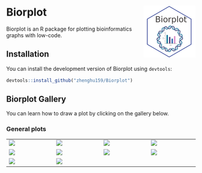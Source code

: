 
<!-- README.md is generated from README.Rmd. Please edit that file -->

# Biorplot <a href="https://zhenghu159.github.io/Biorplot"><img src="man/figures/logo.png" align="right" height="138" /></a>

Biorplot is an R package for plotting bioinformatics graphs with
low-code.

## Installation

You can install the development version of Biorplot using `devtools`:

``` r
devtools::install_github("zhenghu159/Biorplot")
```

## Biorplot Gallery

You can learn how to draw a plot by clicking on the gallery below.

### General plots

<table width="1500">
<tr>
<td width="300">
<justify>
<a href=https://zhenghu159.github.io/Biorplot/articles/General_Plots.html#base-lineplot target="-blank" title="Bior_LinePlot()">
<img src="https://raw.githubusercontent.com/zhenghu159/Biorplot/main/vignettes/images/Bior_LinePlot1.png" >
</a> </justify>
</td>
<td width="300">
<justify>
<a href=https://zhenghu159.github.io/Biorplot/articles/General_Plots.html#correlation-lineplot target="-blank" title="Bior_LinePlot()">
<img src="https://raw.githubusercontent.com/zhenghu159/Biorplot/main/vignettes/images/Bior_LinePlot2.png" >
</a> </justify>
</td>
<td width="300">
<justify>
<a href=https://zhenghu159.github.io/Biorplot/articles/General_Plots.html#base-pieplot target="-blank" title="Bior_PiePlot()">
<img src="https://raw.githubusercontent.com/zhenghu159/Biorplot/main/vignettes/images/Bior_PiePlot1.png" >
</a> </justify>
</td>
<td width="300">
<justify>
<a href=https://zhenghu159.github.io/Biorplot/articles/General_Plots.html#pieplot-with-label target="-blank" title="Bior_PiePlot()">
<img src="https://raw.githubusercontent.com/zhenghu159/Biorplot/main/vignettes/images/Bior_PiePlot2.png" >
</a> </justify>
</td>
</tr>
<tr>
<td width="300">
<justify>
<a href=https://zhenghu159.github.io/Biorplot/articles/General_Plots.html#base-barplot target="-blank" title="Bior_BarPlot()">
<img src="https://raw.githubusercontent.com/zhenghu159/Biorplot/main/vignettes/images/Bior_BarPlot1.png" >
</a> <justify>
</td>
<td width="300">
<justify>
<a href=https://zhenghu159.github.io/Biorplot/articles/General_Plots.html#stack-barplot target="-blank" title="Bior_BarPlot()">
<img src="https://raw.githubusercontent.com/zhenghu159/Biorplot/main/vignettes/images/Bior_BarPlot2.png" >
</a> <justify>
</td>
<td width="300">
<justify>
<a href=https://zhenghu159.github.io/Biorplot/articles/General_Plots.html#dodged-barplot target="-blank" title="Bior_BarPlot()">
<img src="https://raw.githubusercontent.com/zhenghu159/Biorplot/main/vignettes/images/Bior_BarPlot3.png" >
</a> <justify>
</td>
<td width="300">
<justify>
<a href=https://zhenghu159.github.io/Biorplot/articles/General_Plots.html#basic-dotplot target="-blank"  title="Bior_DotPlot()">
<img src="https://raw.githubusercontent.com/zhenghu159/Biorplot/main/vignettes/images/Bior_DotPlot1.png" >
</a> <justify>
</td>
</tr>
<tr>
<td width="300">
<justify>
<a href=https://zhenghu159.github.io/Biorplot/articles/General_Plots.html#expression-dotplot target="-blank"  title="Bior_DotPlot()">
<img src="https://raw.githubusercontent.com/zhenghu159/Biorplot/main/vignettes/images/Bior_DotPlot2.png" >
</a> <justify>
</td>
<td width="300">
<justify>
<a href=https://zhenghu159.github.io/Biorplot/articles/General_Plots.html#bior_sankeyplot target="-blank" title="Bior_Sankeyplot()">
<img src="https://raw.githubusercontent.com/zhenghu159/Biorplot/main/vignettes/images/Bior_Sankeyplot.png" >
</a> </justify>
</td>
<td width="300">
<justify> </justify>
</td>
<td width="300">
<justify> </justify>
</td>
</tr>
</table>
